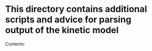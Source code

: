 # This directory contains additional scripts and advice for parsing output of the kinetic model
Contents:
